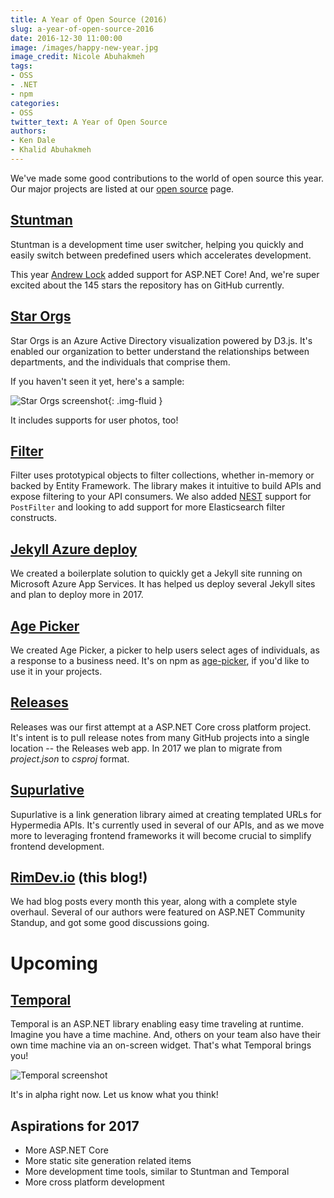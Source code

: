 ```yaml
---
title: A Year of Open Source (2016)
slug: a-year-of-open-source-2016
date: 2016-12-30 11:00:00
image: /images/happy-new-year.jpg
image_credit: Nicole Abuhakmeh
tags:
- OSS
- .NET
- npm
categories:
- OSS
twitter_text: A Year of Open Source
authors:
- Ken Dale
- Khalid Abuhakmeh
---
```


We've made some good contributions to the world of open source this year. Our major projects are listed at our [open source](/open-source) page.

## [Stuntman](https://github.com/ritterim/stuntman)

Stuntman is a development time user switcher, helping you quickly and easily switch between predefined users which accelerates development.

This year [Andrew Lock](https://github.com/andrewlock) added support for ASP.NET Core! And, we're super excited about the 145 stars the repository has on GitHub currently.

## [Star Orgs](https://github.com/ritterim/star-orgs)

Star Orgs is an Azure Active Directory visualization powered by D3.js. It's enabled our organization to better understand the relationships between departments, and the individuals that comprise them.

If you haven't seen it yet, here's a sample:

![Star Orgs screenshot](https://github.com/ritterim/star-orgs/raw/master/example.png){: .img-fluid }

It includes supports for user photos, too!

## [Filter](https://github.com/ritterim/filter)

Filter uses prototypical objects to filter collections, whether in-memory or backed by Entity Framework. The library makes it intuitive to build APIs and expose filtering to your API consumers. We also added [NEST](https://github.com/elastic/elasticsearch-net) support for `PostFilter` and looking to add support for more Elasticsearch filter constructs.

## [Jekyll Azure deploy](https://github.com/ritterim/jekyll-azure-deploy)

We created a boilerplate solution to quickly get a Jekyll site running on Microsoft Azure App Services. It has helped us deploy several Jekyll sites and plan to deploy more in 2017.

## [Age Picker](https://github.com/ritterim/age-picker)

We created Age Picker, a picker to help users select ages of individuals, as a response to a business need. It's on npm as [age-picker](https://www.npmjs.com/package/age-picker), if you'd like to use it in your projects.

## [Releases](https://github.com/ritterim/releases)

Releases was our first attempt at a ASP.NET Core cross platform project. It's intent is to pull release notes from many GitHub projects into a single location -- the Releases web app. In 2017 we plan to migrate from *project.json* to *csproj* format.

## [Supurlative](https://github.com/ritterim/Supurlative)

Supurlative is a link generation library aimed at creating templated URLs for Hypermedia APIs. It's currently used in several of our APIs, and as we move more to leveraging frontend frameworks it will become crucial to simplify frontend development.

## [RimDev.io](https://rimdev.io) (this blog!)

We had blog posts every month this year, along with a complete style overhaul. Several of our authors were featured on ASP.NET Community Standup, and got some good discussions going.

# Upcoming

## [Temporal](https://github.com/ritterim/temporal)

Temporal is an ASP.NET library enabling easy time traveling at runtime. Imagine you have a time machine. And, others on your team also have their own time machine via an on-screen widget. That's what Temporal brings you!

![Temporal screenshot](https://github.com/ritterim/temporal/raw/master/screenshot.png)

It's in alpha right now. Let us know what you think!

## Aspirations for 2017

- More ASP.NET Core
- More static site generation related items
- More development time tools, similar to Stuntman and Temporal
- More cross platform development
